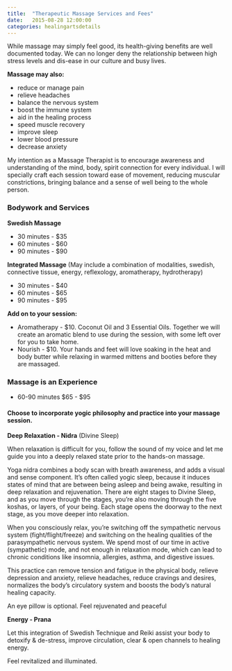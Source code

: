 ```yaml
---
title:  "Therapeutic Massage Services and Fees"
date:   2015-08-28 12:00:00
categories: healingartsdetails
---
```

While massage may simply feel good, its health-giving benefits are well documented today. We can no longer deny the relationship between high stress levels and dis-ease in our culture and busy lives.

**Massage may also:**

* reduce or manage pain
* relieve headaches
* balance the nervous system
* boost the immune system
* aid in the healing process
* speed muscle recovery
* improve sleep
* lower blood pressure
* decrease anxiety

My intention as a Massage Therapist is to encourage awareness and understanding of the mind, body, spirit connection for every individual.  I will specially craft each session toward ease of movement, reducing muscular constrictions, bringing balance and a sense of well being to the whole person.

### Bodywork and Services

**Swedish Massage**

* 30 minutes - $35
* 60 minutes - $60
* 90 minutes - $90

**Integrated Massage** (May include a combination of modalities, swedish, connective tissue, energy, reflexology, aromatherapy, hydrotherapy)

* 30 minutes - $40
* 60 minutes - $65
* 90 minutes - $95

**Add on to your session:**
* Aromatherapy - $10. Coconut Oil and 3 Essential Oils. Together we will create an aromatic blend to use during the session, with some left over for you to take home.
* Nourish - $10. Your hands and feet will love soaking in the heat and body butter while relaxing in warmed mittens and booties before they are massaged.

### Massage is an Experience

 * 60-90 minutes  $65 - $95

#### Choose to incorporate yogic philosophy and practice into your massage session.

**Deep Relaxation - Nidra** (Divine Sleep)

When relaxation is difficult for you, follow the sound of my voice and let me guide you into a deeply relaxed state prior to the hands-on massage.

Yoga nidra combines a body scan with breath awareness, and adds a visual and sense component. It’s often called yogic sleep, because it induces states of mind that are between being asleep and being awake, resulting in deep relaxation and rejuvenation. There are eight stages to Divine Sleep, and as you move through the stages, you’re also moving through the five koshas, or layers, of your being. Each stage opens the doorway to the next stage, as you move deeper into relaxation.

When you consciously relax, you’re switching off the sympathetic nervous system (fight/flight/freeze) and switching on the healing qualities of the parasympathetic nervous system. We spend most of our time in active (sympathetic) mode, and not enough in relaxation mode, which can lead to chronic conditions like insomnia, allergies, asthma, and digestive issues.

This practice can remove tension and fatigue in the physical body, relieve depression and anxiety, relieve headaches, reduce cravings and desires, normalizes the body’s circulatory system and boosts the body’s natural healing capacity.

An eye pillow is optional. Feel rejuvenated and peaceful

**Energy - Prana**

Let this integration of Swedish Technique and Reiki assist your body to detoxify & de-stress, improve circulation, clear & open channels to healing energy.

Feel revitalized and illuminated.
